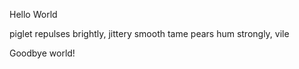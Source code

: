 Hello World






piglet repulses
brightly, jittery smooth tame
pears hum strongly, vile



Goodbye world!
